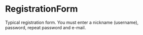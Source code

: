 # RegistrationForm

Typical registration form. You must enter a nickname (username), password, repeat password and e-mail.

